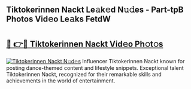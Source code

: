 ## Tiktokerinnen Nackt Le𝚊k𝚎d N𝚞𝚍es - Part-tpB Photos Vid𝚎o Le𝚊ks FetdW

# <h2><a href="http://fb4vaf.evod.top/?m=Tiktokerinnen+Nackt">🔗 👉🔴 Tiktokerinnen Nackt Vid𝚎o Ph𝚘t𝚘s</a></h2>

[![Tiktokerinnen Nackt N𝚞d𝚎s](https://i.imgur.com/8V9OHl7.gif)](http://fb4vaf.evod.top/?m=Tiktokerinnen+Nackt)
Influencer Tiktokerinnen Nackt known for posting dance-themed content and lifestyle snippets. Exceptional talent Tiktokerinnen Nackt, recognized for their remarkable skills and achievements in the world of entertainment. 
